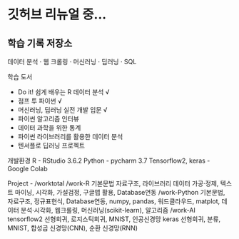# 깃허브 리뉴얼 중...


## 학습 기록 저장소

데이터 분석 · 웹 크롤링 · 머신러닝 · 딥러닝 · SQL

학습 도서
- Do it! 쉽게 배우는 R 데이터 분석 √
- 점프 투 파이썬 √
- 머신러닝, 딥러닝 실전 개발 입문 √
- 파이썬 알고리즘 인터뷰
- 데이터 과학을 위한 통계
- 파이썬 라이브러리를 활용한 데이터 분석
- 텐서플로 딥러닝 프로젝트


개발환경
R - RStudio 3.6.2
Python - pycharm 3.7
Tensorflow2, keras - Google Colab


Project -
    /worktotal
        /work-R
            기본문법 자료구조, 라이브러리
            데이터 가공·정제, 텍스트 마이닝, 시각화, 가설검정,
            구글맵 활용, Database연동
        /work-Python
            기본문법, 자료구조, 정규표현식, Database연동,
            numpy, pandas, 워드클라우드, matplot,
            데이터 분석·시각화, 웹크롤링, 머신러닝(scikit-learn),
            알고리즘
        /work-AI
            tensorflow2 선형회귀, 로지스틱회귀, MNIST, 인공신경망 
            keras 선형회귀, 분류, MNIST, 합성곱 신경망(CNN), 순환 신경망(RNN)
